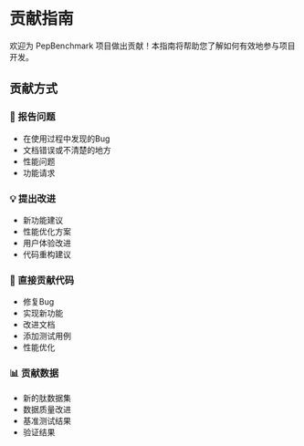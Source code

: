 # 贡献指南

欢迎为 PepBenchmark 项目做出贡献！本指南将帮助您了解如何有效地参与项目开发。

## 贡献方式

### 🐛 报告问题
- 在使用过程中发现的Bug
- 文档错误或不清楚的地方
- 性能问题
- 功能请求

### 💡 提出改进
- 新功能建议
- 性能优化方案
- 用户体验改进
- 代码重构建议

### 🔧 直接贡献代码
- 修复Bug
- 实现新功能
- 改进文档
- 添加测试用例
- 性能优化

### 📊 贡献数据
- 新的肽数据集
- 数据质量改进
- 基准测试结果
- 验证结果
